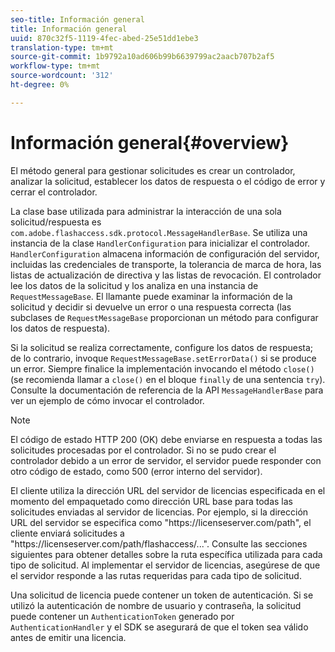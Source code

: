 ```yaml
---
seo-title: Información general
title: Información general
uuid: 870c32f5-1119-4fec-abed-25e51dd1ebe3
translation-type: tm+mt
source-git-commit: 1b9792a10ad606b99b6639799ac2aacb707b2af5
workflow-type: tm+mt
source-wordcount: '312'
ht-degree: 0%

---
```



# Información general{#overview}

El método general para gestionar solicitudes es crear un controlador, analizar la solicitud, establecer los datos de respuesta o el código de error y cerrar el controlador.

La clase base utilizada para administrar la interacción de una sola solicitud/respuesta es `com.adobe.flashaccess.sdk.protocol.MessageHandlerBase`. Se utiliza una instancia de la clase `HandlerConfiguration` para inicializar el controlador. `HandlerConfiguration` almacena información de configuración del servidor, incluidas las credenciales de transporte, la tolerancia de marca de hora, las listas de actualización de directiva y las listas de revocación. El controlador lee los datos de la solicitud y los analiza en una instancia de  `RequestMessageBase`. El llamante puede examinar la información de la solicitud y decidir si devuelve un error o una respuesta correcta (las subclases de `RequestMessageBase` proporcionan un método para configurar los datos de respuesta).

Si la solicitud se realiza correctamente, configure los datos de respuesta; de lo contrario, invoque `RequestMessageBase.setErrorData()` si se produce un error. Siempre finalice la implementación invocando el método `close()` (se recomienda llamar a `close()` en el bloque `finally` de una sentencia `try`). Consulte la documentación de referencia de la API `MessageHandlerBase` para ver un ejemplo de cómo invocar el controlador.

>[!NOTE]
>
>El código de estado HTTP 200 (OK) debe enviarse en respuesta a todas las solicitudes procesadas por el controlador. Si no se pudo crear el controlador debido a un error de servidor, el servidor puede responder con otro código de estado, como 500 (error interno del servidor).

El cliente utiliza la dirección URL del servidor de licencias especificada en el momento del empaquetado como dirección URL base para todas las solicitudes enviadas al servidor de licencias. Por ejemplo, si la dirección URL del servidor se especifica como &quot;ht<span></span>tps://licenseserver.com/path&quot;, el cliente enviará solicitudes a &quot;ht<span></span>tps://licenseserver.com/path/flashaccess/...&quot;. Consulte las secciones siguientes para obtener detalles sobre la ruta específica utilizada para cada tipo de solicitud. Al implementar el servidor de licencias, asegúrese de que el servidor responde a las rutas requeridas para cada tipo de solicitud.

Una solicitud de licencia puede contener un token de autenticación. Si se utilizó la autenticación de nombre de usuario y contraseña, la solicitud puede contener un `AuthenticationToken` generado por `AuthenticationHandler` y el SDK se asegurará de que el token sea válido antes de emitir una licencia.
